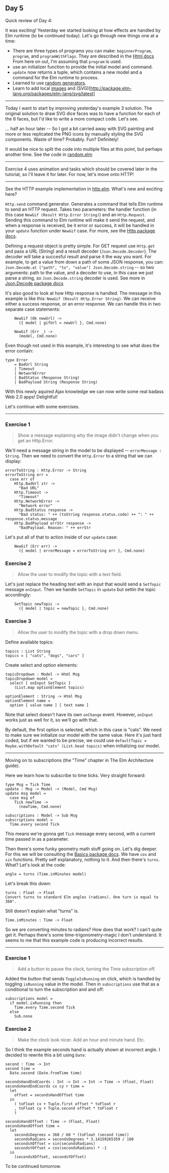 ## Day 5

Quick review of Day 4:

It was exciting! Yesterday we started looking at how effects are handled by Elm runtime (to be continued today). Let's go through new things one at a time:

- There are three types of programs you can make: `beginnerProgram`, `program`, and `programWithFlags`. They are described in the [Html docs](http://package.elm-lang.org/packages/elm-lang/html/2.0.0/Html) From here on out, I'm assuming that `program` is used.
- use an initializer function to provide the initial model and command.
- `update` now returns a tuple, which contains a new model and a command for the Elm runtime to process.
- Learned to use [random generators](http://package.elm-lang.org/packages/elm-lang/core/5.1.1/Random).
- Learn to add local [images](http://package.elm-lang.org/packages/elm-lang/html/2.0.0/Html#img) and (SVG)[http://package.elm-lang.org/packages/elm-lang/svg/latest]

---

Today I want to start by improving yesterday's example 3 solution. The original solution to draw SVG dice faces was to have a function for each of the 6 faces, but I'd like to write a more compact code. Let's see.

... half an hour later -- So I got a bit carried away with SVG painting and more or less replicated the PNG icons by manually styling the SVG components. Waste of time? Probably. Fun? Definitely!

It would be nice to split the code into multiple files at this point, but perhaps another time. See the code in [random.elm](./effects/random.elm)

---

Exercise 4 uses animation and tasks which should be covered later in the tutorial, so I'll leave it for later. For now, let's move onto HTTP!

---

See the HTTP example implementation in [http.elm](./effects/http.elm). What's new and exciting here?

`Http.send` command generator. Generates a command that tells Elm runtime to send an HTTP request. Takes two parameters: the handler function (in this case `NewGif (Result Http.Error String)`) and an `Http.Request`. Sending this command to Elm runtime will make it send the request, and when a response is received, be it error or success, it will be handled in your `update` function under `NewGif` case. For more, see the [Http package docs](http://package.elm-lang.org/packages/elm-lang/http/1.0.0/Http).

Defining a request object is pretty simple. For GET request use `Http.get` and pass a URL (String) and a result decoder (`Json.Decode.Decoder`). The decoder will take a succesful result and parse it the way you want. For example, to get a value from down a path of some JSON response, you can: `Json.Decode.at ["path", "to", "value"] Json.Decode.string` -- so two arguments: path to the value, and a decoder to use, in this case we just parse a string, so `Json.Decode.string` decoder is used. See more in [Json.Decode package docs](http://package.elm-lang.org/packages/elm-lang/core/5.1.1/Json-Decode)

It's also good to look at how Http response is handled. The message in this example is like this: `NewGif (Result Http.Error String)`. We can receive either a success response, or an error response. We can handle this in two separate case statements:
```
    NewGif (Ok newUrl) ->
      ({ model | gifUrl = newUrl }, Cmd.none)

    NewGif (Err _) ->
      (model, Cmd.none)
```
Even though not used in this example, it's interesting to see what does the error contain:
```
type Error
    = BadUrl String
    | Timeout
    | NetworkError
    | BadStatus (Response String)
    | BadPayload String (Response String)
```

With this newly aquired Ajax knowledge we can now write some real badass Web 2.0 apps! Delightful!

Let's continue with some exercises.

---

### Exercise 1

> Show a message explaining why the image didn't change when you get an Http.Error.

We'll need a message string in the model to be displayed -- `errorMessage : String`. Then we need to convert the `Http.Error` to a string that we can display:
```
errorToString : Http.Error -> String
errorToString err =
  case err of
    Http.BadUrl str ->
      "Bad URL"
    Http.Timeout ->
      "Timeout"
    Http.NetworkError ->
      "Network error"
    Http.BadStatus response ->
      "Bad status: " ++ (toString response.status.code) ++ ": " ++ response.status.message
    Http.BadPayload errStr response ->
      "BadPayload. Reason: " ++ errStr
```
Let's put all of that to action inside of our `update` case:
```
    NewGif (Err err) ->
      ({ model | errorMessage = errorToString err }, Cmd.none)
```

### Exercise 2

> Allow the user to modify the topic with a text field.

Let's just replace the heading text with an input that would send a `SetTopic` message `onInput`. Then we handle `SetTopic` in `update` but settin the topic accordingly:
```
    SetTopic newTopic ->
      ({ model | topic = newTopic }, Cmd.none)
```

### Exercise 3

> Allow the user to modify the topic with a drop down menu.

Define available topics:
```
topics : List String
topics = [ "cats", "dogs", "cars" ]
```

Create select and option elements:
```
topicDropdown : Model -> Html Msg
topicDropdown model =
  select [ onInput SetTopic ]
    (List.map optionElement topics)

optionElement : String -> Html Msg
optionElement name =
  option [ value name ] [ text name ]
```

Note that select doesn't have its own `onChange` event. However, `onInput` works just as well for it, so we'll go with that.

By default, the first option is selected, which in this case is "cats". We need to make sure we initialize our model with the same value. Here it's just hard coded, but if we wanted to be precise, we could use `defaultTopic = Maybe.withDefault "cats" (List.head topics)` when initializing our model.

---

Moving on to subscriptions (the "Time" chapter in The Elm Architecture guide).

Here we learn how to subscribe to time ticks. Very straight forward:
```
type Msg = Tick Time
update : Msg -> Model -> (Model, Cmd Msg)
update msg model =
  case msg of
    Tick newTime ->
      (newTime, Cmd.none)

subscriptions : Model -> Sub Msg
subscriptions model =
  Time.every second Tick
```

This means we're gonna get `Tick` message every second, with a current time passed in as a parameter.

Then there's some funky geometry math stuff going on. Let's dig deeper. For this we will be consulting the [Basics package docs](http://package.elm-lang.org/packages/elm-lang/core/5.1.1/Basics). We have `cos` and `sin` functions. Pretty self explanatory, nothing to it. And then there's `turns`. What? Let's look at the code:
```
angle = turns (Time.inMinutes model)
```

Let's break this down:
```
turns : Float -> Float
Convert turns to standard Elm angles (radians). One turn is equal to 360°.
```
Still doesn't explain what "turns" is.
```
Time.inMinutes : Time -> Float
```
So we are converting minutes to radians? How does that work? I can't quite get it. Perhaps there's some time-trigonometry-magic I don't understand. It seems to me that this example code is producing incorrect results.

---

### Exercise 1

> Add a button to pause the clock, turning the Time subscription off.

Added the button that sends `ToggleIsRunning` on click, which is handled by toggling `isRunning` value in the model. Then in `subscriptions` use that as a conditional to turn the subscription and and off:
```
subscriptions model =
  if model.isRunning then
    Time.every Time.second Tick
  else
    Sub.none
```

### Exercise 2

> Make the clock look nicer. Add an hour and minute hand. Etc.

So I think the example seconds hand is actually shown at incorrect angle. I decided to rewrite this a bit using `Date`:

```
second : Time -> Int
second time =
  Date.second (Date.fromTime time)

secondsHandEndCoords : Int -> Int -> Int -> Time -> (Float, Float)
secondsHandEndCoords cx cy r time =
  let
    offset = secondsHandOffset time
  in
    ( toFloat cx + Tuple.first offset * toFloat r
    , toFloat cy + Tuple.second offset * toFloat r
    )

secondsHandOffset : Time -> (Float, Float)
secondsHandOffset time =
  let
    secondsDegrees = 360 / 60 * (toFloat (second time))
    secondsRadians = secondsDegrees * 3.14159265359 / 180
    secondsXOffset = sin(secondsRadians)
    secondsYOffset = cos(secondsRadians) * -1
  in
    (secondsXOffset, secondsYOffset)
```

To be continued tomorrow.
